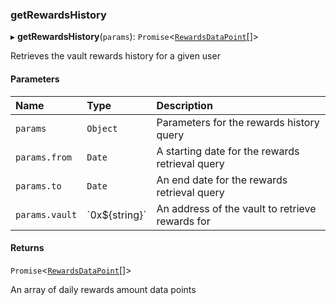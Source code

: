 ### getRewardsHistory

▸ **getRewardsHistory**(`params`): `Promise`\<[`RewardsDataPoint`](../../../interfaces/RewardsDataPoint.md)[]\>

Retrieves the vault rewards history for a given user

#### Parameters

| Name | Type | Description |
| :------ | :------ | :------ |
| `params` | `Object` | Parameters for the rewards history query |
| `params.from` | `Date` | A starting date for the rewards retrieval query |
| `params.to` | `Date` | An end date for the rewards retrieval query |
| `params.vault` | \`0x$\{string}\` | An address of the vault to retrieve rewards for |

#### Returns

`Promise`\<[`RewardsDataPoint`](../../../interfaces/RewardsDataPoint.md)[]\>

An array of daily rewards amount data points